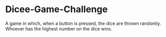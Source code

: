 # Dicee-Game-Challenge
A game in which, when a button is pressed, the dice are thrown randomly. Whoever has the highest number on the dice wins.
